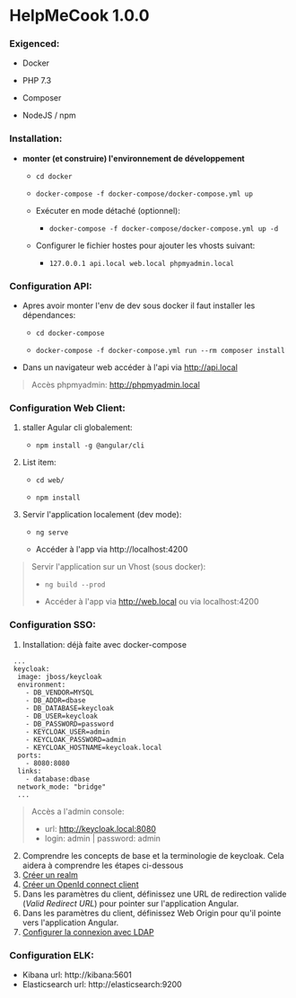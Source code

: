 # HelpMeCook  1.0.0

### Exigenced:

- Docker

- PHP 7.3

- Composer

- NodeJS / npm

### Installation:

- **monter (et construire) l'environnement de développement**

  - `cd docker`

  - `docker-compose -f docker-compose/docker-compose.yml up`

  - Exécuter en mode détaché (optionnel):

    - `docker-compose -f docker-compose/docker-compose.yml up -d`

  - Configurer le fichier hostes pour ajouter les vhosts suivant:

    - `127.0.0.1 api.local web.local phpmyadmin.local`

### Configuration API:

- Apres avoir monter l'env de dev sous docker il faut installer les dépendances:

  - `cd docker-compose`

  - `docker-compose -f docker-compose.yml run --rm composer install`

- Dans un navigateur web accéder à l'api via http://api.local

> Accès phpmyadmin: http://phpmyadmin.local

### Configuration Web Client:

1. staller Agular cli globalement:

   - `npm install -g @angular/cli`

2. List item:

   - `cd web/`

   - `npm install`

3. Servir l'application localement (dev mode):

   - `ng serve`

   - Accéder à l'app via http://localhost:4200

> Servir l'application sur un Vhost (sous docker):
>
> - `ng build --prod`
>
> - Accéder à l'app via http://web.local ou via localhost:4200

### Configuration SSO:

 1. Installation: déjà faite avec docker-compose
 

```
 ...
 keycloak:  
  image: jboss/keycloak  
  environment:  
    - DB_VENDOR=MYSQL  
    - DB_ADDR=dbase  
    - DB_DATABASE=keycloak  
    - DB_USER=keycloak  
    - DB_PASSWORD=password  
    - KEYCLOAK_USER=admin  
    - KEYCLOAK_PASSWORD=admin  
    - KEYCLOAK_HOSTNAME=keycloak.local
  ports:  
    - 8080:8080  
  links:  
    - database:dbase  
  network_mode: "bridge"
  ...
```


> Accès a l'admin console:
> - url: http://keycloak.local:8080
> - login: admin | password: admin

 2. Comprendre les concepts de base et la terminologie de keycloak. Cela aidera à comprendre les étapes ci-dessous
 3. [Créer un realm](https://www.keycloak.org/docs/latest/server_admin/index.html#_create-realm)
 4. [Créer un OpenId connect client](https://www.keycloak.org/docs/latest/server_admin/index.html#_clients)
 5. Dans les paramètres du client, définissez une URL de redirection valide (*Valid Redirect URL*) pour pointer sur l'application Angular.
 6. Dans les paramètres du client, définissez Web Origin pour qu'il pointe vers l'application Angular.
 7. [Configurer la connexion avec LDAP](https://www.keycloak.org/docs/latest/server_admin/index.html#_user-storage-federation)
 
### Configuration ELK:
 
 - Kibana url: http://kibana:5601
 - Elasticsearch url: http://elasticsearch:9200
